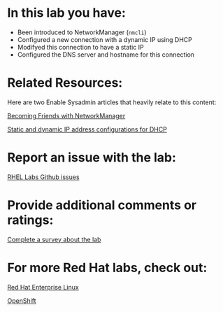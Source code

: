 # In this lab you have:
* Been introduced to NetworkManager (`nmcli`)
* Configured a new connection with a dynamic IP using DHCP
* Modifyed this connection to have a static IP
* Configured the DNS server and hostname for this connection

# Related Resources:
Here are two Enable Sysadmin articles that heavily relate to this content:

[Becoming Friends with NetworkManager](https://www.redhat.com/sysadmin/becoming-friends-networkmanager)

[Static and dynamic IP address configurations for DHCP](https://www.redhat.com/sysadmin/static-dynamic-ip-1)


# Report an issue with the lab:
[RHEL Labs Github issues](https://github.com/rhel-labs/learn-katacoda/issues)


# Provide additional comments or ratings:
[Complete a survey about the lab](https://forms.gle/vipkbKFYcKx9YYSs6)

# For more Red Hat labs, check out:
[Red Hat Enterprise Linux](https://lab.redhat.com)

[OpenShift](https://learn.openshift.com)
